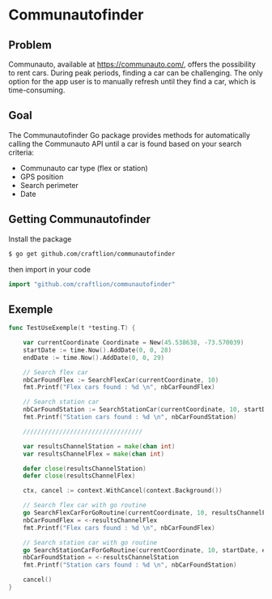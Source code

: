 # Communautofinder

## Problem

Communauto, available at https://communauto.com/, offers the possibility to rent cars. During peak periods, finding a car can be challenging. The only option for the app user is to manually refresh until they find a car, which is time-consuming.

## Goal

The Communautofinder Go package provides methods for automatically calling the Communauto API until a car is found based on your search criteria:
- Communauto car type (flex or station)
- GPS position
- Search perimeter
- Date

## Getting Communautofinder

Install the package
```sh
$ go get github.com/craftlion/communautofinder
```
then import in your code

``` go
import "github.com/craftlion/communautofinder"
```

## Exemple

``` go
func TestUseExemple(t *testing.T) {

	var currentCoordinate Coordinate = New(45.538638, -73.570039)
	startDate := time.Now().AddDate(0, 0, 28)
	endDate := time.Now().AddDate(0, 0, 29)

	// Search flex car
	nbCarFoundFlex := SearchFlexCar(currentCoordinate, 10)
	fmt.Printf("Flex cars found : %d \n", nbCarFoundFlex)

	// Search station car
	nbCarFoundStation := SearchStationCar(currentCoordinate, 10, startDate, endDate)
	fmt.Printf("Station cars found : %d \n", nbCarFoundStation)

	/////////////////////////////////

	var resultsChannelStation = make(chan int)
	var resultsChannelFlex = make(chan int)

	defer close(resultsChannelStation)
	defer close(resultsChannelFlex)

	ctx, cancel := context.WithCancel(context.Background())

	// Search flex car with go routine
	go SearchFlexCarForGoRoutine(currentCoordinate, 10, resultsChannelFlex, ctx)
	nbCarFoundFlex = <-resultsChannelFlex
	fmt.Printf("Flex cars found : %d \n", nbCarFoundFlex)

	// Search station car with go routine
	go SearchStationCarForGoRoutine(currentCoordinate, 10, startDate, endDate, resultsChannelStation, ctx)
	nbCarFoundStation = <-resultsChannelStation
	fmt.Printf("Station cars found : %d \n", nbCarFoundStation)

	cancel()
}
```



